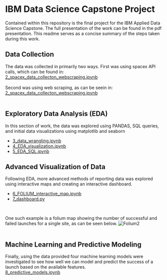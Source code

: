 # IBM Data Science Capstone Project

Contained within this repository is the final project for the IBM Applied Data Science Capstone. The full presentation of the work can be found in the pdf presentation.
This readme serves as a concise summary of the steps taken during this work.

## Data Collection

The data was collected in primarily two ways. First was using spacex API calls, which can be found in:<br>
[2_spacex_data_collecton_webscraping.ipynb](2_spacex_data_collecton_webscraping.ipynb)
<br><br>
Second was using web scraping, as can be seein in:<br>
[2_spacex_data_collecton_webscraping.ipynb](2_spacex_data_collecton_webscraping.ipynb)
<br><br>


## Exploratory Data Analysis (EDA)

In this section of work, the data was explored using PANDAS, SQL queries, and initial data visualizations using matplotlib and seaborn
- [3_data_wrangling.ipynb](3_data_wrangling.ipynb)
- [4_EDA_visualization.ipynb](4_EDA_visualization.ipynb)
- [5_EDA_SQL.ipynb](5_EDA_SQL.ipynb)

## Advanced Visualization of Data

Following EDA, more advanced methods of reporting data was explored using interactive maps and creating an interactive dashboard.
- [6_FOLIUM_interactive_map.ipynb](6_FOLIUM_interactive_map.ipynb)
- [7_dashboard.py](7_dashboard.py)
<br>

One such example is a folium map showing the number of successful and failed launches for a single site, as can be seen below.
![Folium2](https://github.com/dbnemes2/IBM-Data-Science-Capstone-Project/assets/154485507/6bf16825-1842-4a34-86d5-91c9a30a0b38)
<br><br>

## Machine Learning and Predictive Modeling

Finally, using the data provided four machine learning models were investigated to see how well we can model and predict the success of a launch based on the available features. <br>
[8_predictive_models.ipynb](8_predictive_models.ipynb)
